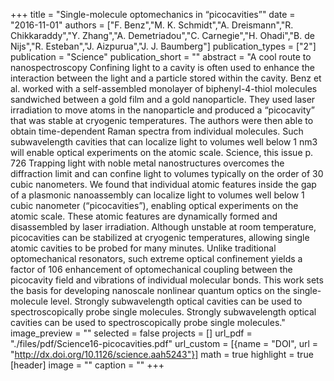 +++
title = "Single-molecule optomechanics in “picocavities”"
date = "2016-11-01"
authors = ["F. Benz","M. K. Schmidt","A. Dreismann","R. Chikkaraddy","Y. Zhang","A. Demetriadou","C. Carnegie","H. Ohadi","B. de Nijs","R. Esteban","J. Aizpurua","J. J. Baumberg"]
publication_types = ["2"]
publication = "Science"
publication_short = ""
abstract = "A cool route to nanospectroscopy Confining light to a cavity is often used to enhance the interaction between the light and a particle stored within the cavity. Benz et al. worked with a self-assembled monolayer of biphenyl-4-thiol molecules sandwiched between a gold film and a gold nanoparticle. They used laser irradiation to move atoms in the nanoparticle and produced a “picocavity” that was stable at cryogenic temperatures. The authors were then able to obtain time-dependent Raman spectra from individual molecules. Such subwavelength cavities that can localize light to volumes well below 1 nm3 will enable optical experiments on the atomic scale. Science, this issue p. 726 Trapping light with noble metal nanostructures overcomes the diffraction limit and can confine light to volumes typically on the order of 30 cubic nanometers. We found that individual atomic features inside the gap of a plasmonic nanoassembly can localize light to volumes well below 1 cubic nanometer (“picocavities”), enabling optical experiments on the atomic scale. These atomic features are dynamically formed and disassembled by laser irradiation. Although unstable at room temperature, picocavities can be stabilized at cryogenic temperatures, allowing single atomic cavities to be probed for many minutes. Unlike traditional optomechanical resonators, such extreme optical confinement yields a factor of 106 enhancement of optomechanical coupling between the picocavity field and vibrations of individual molecular bonds. This work sets the basis for developing nanoscale nonlinear quantum optics on the single-molecule level. Strongly subwavelength optical cavities can be used to spectroscopically probe single molecules. Strongly subwavelength optical cavities can be used to spectroscopically probe single molecules."
image_preview = ""
selected = false
projects = []
url_pdf = "./files/pdf/Science16-picocavities.pdf"
url_custom = [{name = "DOI", url = "http://dx.doi.org/10.1126/science.aah5243"}]
math = true
highlight = true
[header]
image = ""
caption = ""
+++
